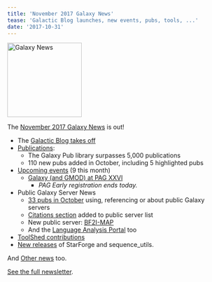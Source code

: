 ```yaml
---
title: 'November 2017 Galaxy News'
tease: 'Galactic Blog launches, new events, pubs, tools, ...'
date: '2017-10-31'
---
```

[<img class="float-right" src="/images/galaxy-logos/GalaxyNews.png" alt="Galaxy News" width="170" />](/galaxy-updates/2017-11/)

The [November 2017 Galaxy News](/galaxy-updates/2017-11/) is out!

* The [Galactic Blog takes off](/galaxy-updates/2017-11/#the-galactic-blog)
* [Publications](/galaxy-updates/2017-11/#publications):
    * The Galaxy Pub library surpasses 5,000 publications
    * 110 new pubs added in October, including 5 highlighted pubs
* [Upcoming events](/galaxy-updates/2017-11/#events) (9 this month)
    * [Galaxy (and GMOD) at PAG XXVI](/galaxy-updates/2017-11/#galaxy-and-gmod-at-plant-and-animal-genome-xxvi)
        * *PAG Early registration ends today.*
* Public Galaxy Server News
    * [33 pubs in October](/galaxy-updates/2017-11/#public-servers-in-octobers-publications) using, referencing or about public Galaxy servers
    * [Citations section](/galaxy-updates/2017-11/#citation-sections-added-to-public-servers-directory) added to public server list
    * New public server: [BF2I-MAP](/galaxy-updates/2017-11/#bf2i-map)
    * And the [Language Analysis Portal](/galaxy-updates/2017-11/#almost-a-public-server-language-analysis-portal) too
* [ToolShed contributions](/galaxy-updates/2017-11/#toolshed-contributions)
* [New releases](/galaxy-updates/2017-11/#releases) of StarForge and sequence_utils.

And [Other news](/galaxy-updates/2017-11/#other-news) too.

[See the full newsletter](/galaxy-updates/2017-11/).

